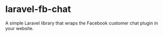 # laravel-fb-chat
A simple Laravel library that wraps the Facebook customer chat plugin in your website.
